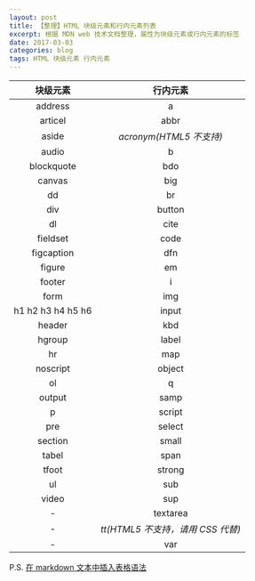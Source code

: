 ```yaml
---
layout: post
title: 【整理】HTML 块级元素和行内元素列表
excerpt: 根据 MDN web 技术文档整理，属性为块级元素或行内元素的标签
date: 2017-03-03
categories: blog
tags: HTML 块级元素 行内元素
---
```



|块级元素|行内元素|
|:------:|:------:|
|address|a|
|articel|abbr|
|aside|*acronym(HTML5 不支持)*|
|audio|b|
|blockquote|bdo|
|canvas|big|
|dd|br|
|div|button|
|dl|cite|
|fieldset|code|
|figcaption|dfn|
|figure|em|
|footer|i|
|form|img|
|h1 h2 h3 h4 h5 h6|input|
|header|kbd|
|hgroup|label|
|hr|map|
|noscript|object|
|ol|q|
|output|samp|
|p|script|
|pre|select|
|section|small|
|tabel|span|
|tfoot|strong|
|ul|sub|
|video|sup|
|-|textarea|
|-|*tt(HTML5 不支持，请用 CSS 代替)*|
|-|var|

P.S. [在 markdown 文本中插入表格语法](http://glgjing.github.io/blog/2015/04/03/markdown-biao-ge-yu-fa/)


